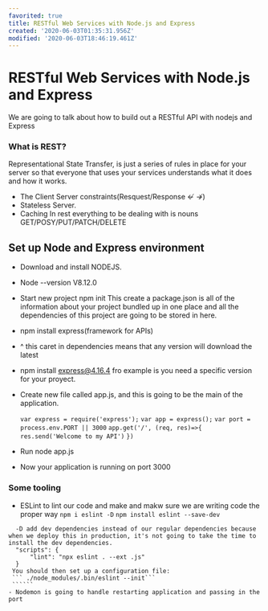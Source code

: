 ```yaml
---
favorited: true
title: RESTful Web Services with Node.js and Express
created: '2020-06-03T01:35:31.956Z'
modified: '2020-06-03T18:46:19.461Z'
---
```


# RESTful Web Services with Node.js and Express
We are going to talk about how to build out a RESTful API with nodejs and Express

### What is REST?
  Representational State Transfer, is just a series of rules in place for your server so that everyone that uses your services understands what it does and how it works.
  - The Client Server constraints(Resquest/Response ↚ ↛)
  - Stateless Server.
  - Caching
  In rest everything to be dealing with is nouns
  GET/POSY/PUT/PATCH/DELETE

## Set up Node and Express environment
   - Download and install NODEJS.
   - Node --version
   V8.12.0
   - Start new project npm init
    This create a package.json is all of the information about your project bundled up in one place and all the dependencies of this project are going to be stored in here.
  - npm install express(framework for APIs)
  - ^ this caret in dependencies means that any version will download the latest
  - npm install express@4.16.4 fro example is you need a specific version for your proyect.
  - Create new file called app.js, and this is going to be the main of the application.
  
    `` var express = require('express'); ``
    `` var app = express(); ``
    `` var port = process.env.PORT || 3000 ``
    ``app.get('/', (req, res)=>{ ``
        `` res.send('Welcome to my API') ``
    `` }) ``
  - Run node app.js
  - Now your application is running on port 3000
  ### Some tooling
   - ESLint to lint our code and make and makw sure we are writing code the proper way
   ``` npm i eslint -D ```
   ``` npm install eslint --save-dev ```
   ``````
     -D add dev dependencies instead of our regular dependencies because when we deploy this in production, it's not going to take the time to install the dev dependencies.
     "scripts": {
         "lint": "npx eslint . --ext .js"
     }
    You should then set up a configuration file:
    ``` ./node_modules/.bin/eslint --init```
    ``````
   - Nodemon is going to handle restarting application and passing in the port


